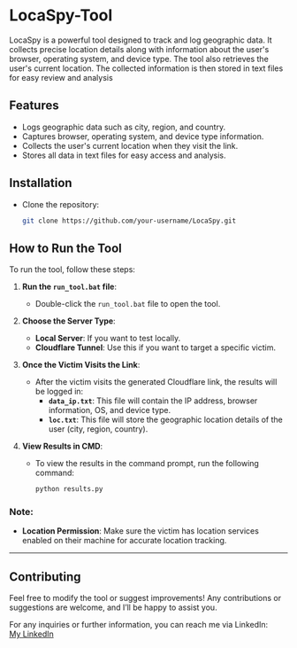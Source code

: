 # LocaSpy-Tool
LocaSpy is a powerful tool designed to track and log geographic data. It collects precise location details along with information about the user's browser, operating system, and device type.  The tool also retrieves the user's current location. The collected information is then stored in text files for easy review and analysis

## Features

- Logs geographic data such as city, region, and country.
- Captures browser, operating system, and device type information.
- Collects the user's current location when they visit the link.
- Stores all data in text files for easy access and analysis.

## Installation

- Clone the repository:
   ```bash
   git clone https://github.com/your-username/LocaSpy.git
   ```
## How to Run the Tool

To run the tool, follow these steps:

1. **Run the `run_tool.bat` file**:
   - Double-click the `run_tool.bat` file to open the tool.
   
2. **Choose the Server Type**:
   - **Local Server**: If you want to test locally.
   - **Cloudflare Tunnel**: Use this if you want to target a specific victim.
   
3. **Once the Victim Visits the Link**:
   - After the victim visits the generated Cloudflare link, the results will be logged in:
     - **`data_ip.txt`**: This file will contain the IP address, browser information, OS, and device type.
     - **`loc.txt`**: This file will store the geographic location details of the user (city, region, country).
     
4. **View Results in CMD**:
   - To view the results in the command prompt, run the following command:
     ```bash
     python results.py
     ```

### Note:
- **Location Permission**: Make sure the victim has location services enabled on their machine for accurate location tracking.

---

## Contributing

Feel free to modify the tool or suggest improvements! Any contributions or suggestions are welcome, and I’ll be happy to assist you.

For any inquiries or further information, you can reach me via LinkedIn:  
[My LinkedIn](https://www.linkedin.com/in/muhammed-tantawy-484441218/)